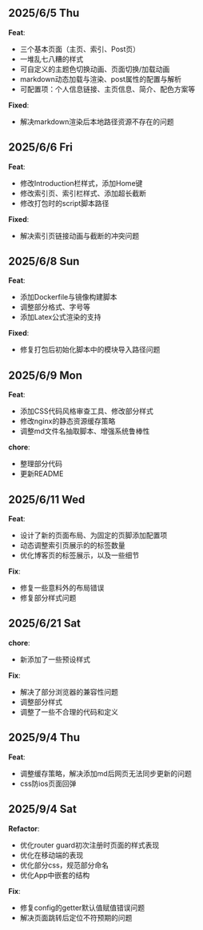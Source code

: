 
## 2025/6/5 Thu

**Feat**:

- 三个基本页面（主页、索引、Post页）
- 一堆乱七八糟的样式
- 可自定义的主题色切换动画、页面切换/加载动画
- markdown动态加载与渲染、post属性的配置与解析
- 可配置项：个人信息链接、主页信息、简介、配色方案等

**Fixed**:

- 解决markdown渲染后本地路径资源不存在的问题


## 2025/6/6 Fri

**Feat**:

- 修改Introduction栏样式，添加Home键
- 修改索引页、索引栏样式、添加超长截断
- 修改打包时的script脚本路径

**Fixed**:

- 解决索引页链接动画与截断的冲突问题


## 2025/6/8 Sun

**Feat**:

- 添加Dockerfile与镜像构建脚本
- 调整部分格式、字号等
- 添加Latex公式渲染的支持

**Fixed**:

- 修复打包后初始化脚本中的模块导入路径问题


## 2025/6/9 Mon

**Feat**:

- 添加CSS代码风格审查工具、修改部分样式
- 修改nginx的静态资源缓存策略
- 调整md文件名抽取脚本、增强系统鲁棒性

**chore**:

- 整理部分代码
- 更新README

## 2025/6/11 Wed

**Feat**:

- 设计了新的页面布局、为固定的页脚添加配置项
- 动态调整索引页展示的的标签数量
- 优化博客页的标签展示，以及一些细节

**Fix**:

- 修复一些意料外的布局错误
- 修复部分样式问题

## 2025/6/21 Sat

**chore**:

- 新添加了一些预设样式

**Fix**:

- 解决了部分浏览器的兼容性问题
- 调整部分样式
- 调整了一些不合理的代码和定义

## 2025/9/4 Thu

**Feat**:

- 调整缓存策略，解决添加md后网页无法同步更新的问题
- css防ios页面回弹

## 2025/9/4 Sat

**Refactor**:

- 优化router guard初次注册时页面的样式表现
- 优化在移动端的表现
- 优化部分css，规范部分命名
- 优化App中嵌套的结构

**Fix**:

- 修复config的getter默认值赋值错误问题
- 解决页面跳转后定位不符预期的问题
